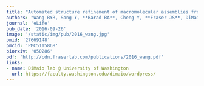 ```yaml
---
title: "Automated structure refinement of macromolecular assemblies from cryo-EM maps using Rosetta"
authors: "Wang RYR, Song Y, **Barad BA**, Cheng Y, **Fraser JS**, DiMaio F."
journal: 'eLife'
pub_date: '2016-09-26'
image: '/static/img/pub/2016_wang.jpg'
pmid: '27669148'
pmcid: 'PMC5115868'
biorxiv: '050286'
pdf: 'http://cdn.fraserlab.com/publications/2016_wang.pdf'
links:
- name: DiMaio lab @ University of Washington
  url: https://faculty.washington.edu/dimaio/wordpress/
---
```

